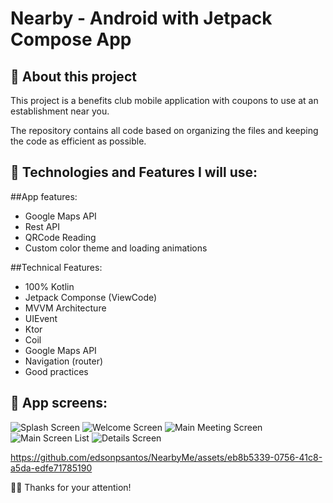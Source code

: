 # Nearby - Android with Jetpack Compose App

## 📱 About this project
This project is a benefits club mobile application with coupons to use at an establishment near you.

The repository contains all code based on organizing the files and keeping the code as efficient as possible.

##  🤔 Technologies and Features I will use:

##App features:
* Google Maps API
* Rest API
* QRCode Reading
* Custom color theme and loading animations

##Technical Features:
* 100% Kotlin
* Jetpack Componse (ViewCode)
* MVVM Architecture
* UIEvent
* Ktor
* Coil
* Google Maps API
* Navigation (router)
* Good practices

##  📱 App screens:

![Splash Screen](https://github.com/edsonpsantos/images/blob/main/android_images/NearbyApp/SplashScreen.png)
![Welcome Screen](https://github.com/edsonpsantos/images/blob/main/android_images/NearbyApp/WelcomeScreen.png)
![Main Meeting Screen](https://github.com/edsonpsantos/images/blob/main/android_images/NearbyApp/MainScreen.png)
![Main Screen List](https://github.com/edsonpsantos/images/blob/main/android_images/NearbyApp/MainScreenList.png)
![Details Screen](https://github.com/edsonpsantos/images/blob/main/android_images/NearbyApp/DetailsScreen.png)

https://github.com/edsonpsantos/NearbyMe/assets/eb8b5339-0756-41c8-a5da-edfe71785190




🙏🏽 Thanks for your attention! 
